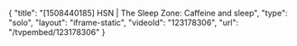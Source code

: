 {
    "title": "[1508440185] HSN | The Sleep Zone: Caffeine and sleep",
    "type": "solo",
    "layout": "iframe-static",
    "videoId": "123178306",
    "url": "\/tvpembed\/123178306"
}